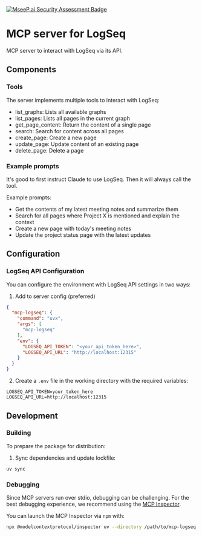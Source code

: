 [![MseeP.ai Security Assessment Badge](https://mseep.net/pr/ergut-mcp-logseq-server-badge.png)](https://mseep.ai/app/ergut-mcp-logseq-server)

# MCP server for LogSeq

MCP server to interact with LogSeq via its API.

## Components

### Tools

The server implements multiple tools to interact with LogSeq:

- list_graphs: Lists all available graphs
- list_pages: Lists all pages in the current graph
- get_page_content: Return the content of a single page
- search: Search for content across all pages
- create_page: Create a new page
- update_page: Update content of an existing page
- delete_page: Delete a page

### Example prompts

It's good to first instruct Claude to use LogSeq. Then it will always call the tool.

Example prompts:
- Get the contents of my latest meeting notes and summarize them
- Search for all pages where Project X is mentioned and explain the context
- Create a new page with today's meeting notes
- Update the project status page with the latest updates

## Configuration

### LogSeq API Configuration

You can configure the environment with LogSeq API settings in two ways:

1. Add to server config (preferred)

```json
{
  "mcp-logseq": {
    "command": "uvx",
    "args": [
      "mcp-logseq"
    ],
    "env": {
      "LOGSEQ_API_TOKEN": "<your_api_token_here>",
      "LOGSEQ_API_URL": "http://localhost:12315"
    }
  }
}
```

2. Create a `.env` file in the working directory with the required variables:

```
LOGSEQ_API_TOKEN=your_token_here
LOGSEQ_API_URL=http://localhost:12315
```

## Development

### Building

To prepare the package for distribution:

1. Sync dependencies and update lockfile:
```bash
uv sync
```

### Debugging

Since MCP servers run over stdio, debugging can be challenging. For the best debugging
experience, we recommend using the [MCP Inspector](https://github.com/modelcontextprotocol/inspector).

You can launch the MCP Inspector via `npm` with:

```bash
npx @modelcontextprotocol/inspector uv --directory /path/to/mcp-logseq run mcp-logseq
```
